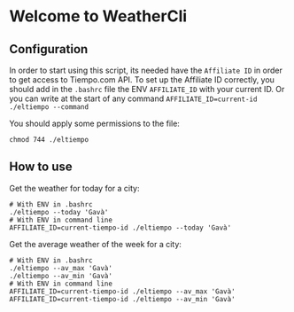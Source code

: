 # Welcome to WeatherCli

## Configuration
In order to start using this script, its needed have the `Affiliate ID` in order to get access to Tiempo.com API. To set up the Affiliate ID correctly, you should add in the `.bashrc` file the ENV `AFFILIATE_ID` with your current ID. Or you can write at the start of any command `AFFILIATE_ID=current-id ./eltiempo --command` 
 
You should apply some permissions to the file:
```shell
chmod 744 ./eltiempo
```

## How to use

Get the weather for today for a city:

```shell
# With ENV in .bashrc
./eltiempo --today 'Gavà'
# With ENV in command line
AFFILIATE_ID=current-tiempo-id ./eltiempo --today 'Gavà'
```
Get the average weather of the week for a city:

```shell
# With ENV in .bashrc
./eltiempo --av_max 'Gavà'
./eltiempo --av_min 'Gavà'
# With ENV in command line
AFFILIATE_ID=current-tiempo-id ./eltiempo --av_max 'Gavà'
AFFILIATE_ID=current-tiempo-id ./eltiempo --av_min 'Gavà'
```



